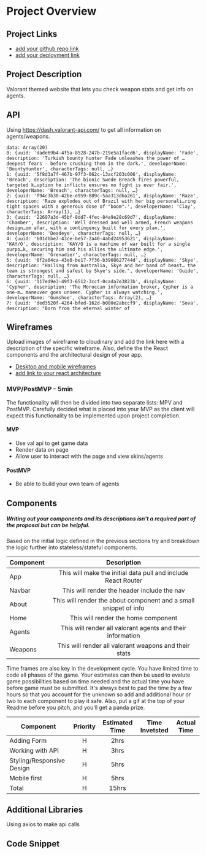 # Project Overview

## Project Links

- [add your github repo link]()
- [add your deployment link]()

## Project Description

Valorant themed website that lets you check weapon stats and get info on agents.

## API

Using https://dash.valorant-api.com/ to get all information on agents/weapons.


```
data: Array(20)
0: {uuid: 'dade69b4-4f5a-8528-247b-219e5a1facd6', displayName: 'Fade', description: 'Turkish bounty hunter Fade unleashes the power of …deepest fears - before crushing them in the dark.', developerName: 'BountyHunter', characterTags: null, …}
1: {uuid: '5f8d3a7f-467b-97f3-062c-13acf203c006', displayName: 'Breach', description: 'The bionic Swede Breach fires powerful, targeted k…uption he inflicts ensures no fight is ever fair.', developerName: 'Breach', characterTags: null, …}
2: {uuid: 'f94c3b30-42be-e959-889c-5aa313dba261', displayName: 'Raze', description: 'Raze explodes out of Brazil with her big personali…ring tight spaces with a generous dose of "boom".', developerName: 'Clay', characterTags: Array(1), …}
3: {uuid: '22697a3d-45bf-8dd7-4fec-84a9e28c69d7', displayName: 'Chamber', description: 'Well dressed and well armed, French weapons design…om afar, with a contingency built for every plan.', developerName: 'Deadeye', characterTags: null, …}
4: {uuid: '601dbbe7-43ce-be57-2a40-4abd24953621', displayName: 'KAY/O', description: 'KAY/O is a machine of war built for a single purpo…k, securing him and his allies the ultimate edge.', developerName: 'Grenadier', characterTags: null, …}
5: {uuid: '6f2a04ca-43e0-be17-7f36-b3908627744d', displayName: 'Skye', description: "Hailing from Australia, Skye and her band of beast… the team is strongest and safest by Skye's side.", developerName: 'Guide', characterTags: null, …}
6: {uuid: '117ed9e3-49f3-6512-3ccf-0cada7e3823b', displayName: 'Cypher', description: 'The Moroccan information broker, Cypher is a one-m… maneuver goes unseen. Cypher is always watching.', developerName: 'Gumshoe', characterTags: Array(2), …}
7: {uuid: 'ded3520f-4264-bfed-162d-b080e2abccf9', displayName: 'Sova', description: "Born from the eternal winter of 
```


## Wireframes

Upload images of wireframe to cloudinary and add the link here with a description of the specific wireframe. Also, define the the React components and the architectural design of your app.

- [Desktop and mobile wireframes](https://imgur.com/a/hCMB9Iz)
- [add link to your react architecture]()


### MVP/PostMVP - 5min

The functionality will then be divided into two separate lists: MPV and PostMVP.  Carefully decided what is placed into your MVP as the client will expect this functionality to be implemented upon project completion.  

#### MVP 
- Use val api to get game data
- Render data on page 
- Allow user to interact with the page and view skins/agents

#### PostMVP 

- Be able to build your own team of agents

## Components
##### Writing out your components and its descriptions isn't a required part of the proposal but can be helpful.

Based on the initial logic defined in the previous sections try and breakdown the logic further into stateless/stateful components. 

| Component | Description | 
| --- | :---: |  
| App | This will make the initial data pull and include React Router| 
| Navbar | This will render the header include the nav | 
| About | This will render the about component and a small snippet of info | 
| Home | This will render the home component |
| Agents | This will render all valorant agents and their information |
| Weapons | This will render all valorant weapons and their stats |


Time frames are also key in the development cycle.  You have limited time to code all phases of the game.  Your estimates can then be used to evalute game possibilities based on time needed and the actual time you have before game must be submitted. It's always best to pad the time by a few hours so that you account for the unknown so add and additional hour or two to each component to play it safe. Also, put a gif at the top of your Readme before you pitch, and you'll get a panda prize.

| Component | Priority | Estimated Time | Time Invetsted | Actual Time |
| --- | :---: |  :---: | :---: | :---: |
| Adding Form | H | 2hrs|  |  |
| Working with API | H | 3hrs|  |  |
| Styling/Responsive Design | H | 5hrs|  |  |
| Mobile first | H | 5hrs|  |  |
| Total | H | 15hrs|  |  |

## Additional Libraries

Using axios to make api calls

## Code Snippet
